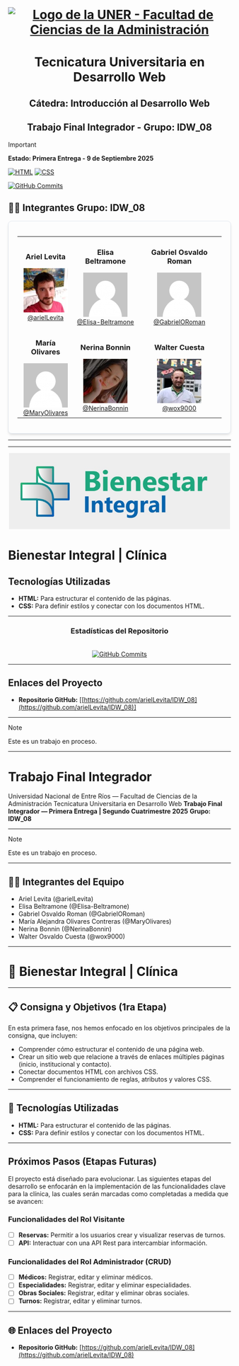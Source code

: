 <div align="center">
  <h1 align="center">
    <br />
    <br />
    <a href="https://www.fcad.uner.edu.ar">
      <img src="https://www.fcad.uner.edu.ar/wp-content/uploads/2019/10/Instagram-CON-LOGO-fcad.png" alt="Logo de la UNER - Facultad de Ciencias de la Administración">
    </a>
  </h1>
</div>

<h1 align="center"> Tecnicatura Universitaria en Desarrollo Web </h1>

<h2 align="center"> Cátedra: Introducción al Desarrollo Web </h1>

<h2 align="center"> Trabajo Final Integrador - Grupo: IDW_08 </h2>

> [!IMPORTANT]
**Estado: Primera Entrega - 9 de Septiembre 2025**

[![HTML](https://img.shields.io/badge/HTML-%23E34F26.svg?logo=html5&logoColor=white)](#)
[![CSS](https://img.shields.io/badge/CSS-639?logo=css&logoColor=fff)](#)

<p align="left">
<a href="https://github.com/arielLevita/IDW_08/commits/main">
<img alt="GitHub Commits" src="https://img.shields.io/github/commits-since/arielLevita/IDW_08/main.svg?style=for-the-badge&label=Commits" />
</a>

## 👨‍💻 **Integrantes Grupo: IDW_08**

<div align="center">
<div style="border: 1px solid #e2e8f0; padding: 20px; border-radius: 8px; box-shadow: 0 4px 6px -1px rgba(0, 0, 0, 0.1), 0 2px 4px -1px rgba(0, 0, 0, 0.06);">

<table width="100%">
<tbody>
<tr>
<td align="center">
<h3>Ariel Levita</h3>
<a href="https://github.com/arielLevita"><img src="./assets/ariel.jpg" width="100" alt="Foto de Ariel Levita"></a><br>
<a href="https://github.com/arielLevita">@arielLevita</a>
</td>
<td align="center">
<h3>Elisa Beltramone</h3>
<a href="https://github.com/Elisa-Beltramone"><img src="./assets/default-avatar.png" width="100" alt="Avatar de Elisa Beltramone"></a><br>
<a href="https://github.com/Elisa-Beltramone">@Elisa-Beltramone</a>
</td>
<td align="center">
<h3>Gabriel Osvaldo Roman</h3>
<a href="https://github.com/GabrielORoman"><img src="./assets/default-avatar.png" width="100" alt="Avatar de Gabriel Osvaldo Roman"></a><br>
<a href="https://github.com/GabrielORoman">@GabrielORoman</a>
</td>
</tr>
<tr>
<td align="center">
<h3>María Olivares</h3>
<a href="https://github.com/MaryOlivares"><img src="./assets/default-avatar.png" width="100" alt="Avatar de María Alejandra Olivares Contreras"></a><br>
<a href="https://github.com/MaryOlivares">@MaryOlivares</a>
</td>
<td align="center">
<h3>Nerina Bonnin</h3>
<a href="https://github.com/NerinaBonnin"><img src="./assets/nerina.jpg" width="100" alt="Foto de Nerina Bonnin"></a><br>
<a href="https://github.com/NerinaBonnin">@NerinaBonnin</a>
</td>
<td align="center">
<h3>Walter Cuesta</h3>
<a href="https://github.com/wox9000"><img src="./assets/walter.jpg" width="100" alt="Foto de Walter Osvaldo Cuesta"></a><br>
<a href="https://github.com/wox9000">@wox9000</a>
</td>
</tr>
</tbody>
</table>
</div>
</div>

---


---
<div align="center">
<img src="bosquejos/assets/logo-clinica2.jpg" alt="Logo de la Clínica Bienestar Integral" width="500">
</div>

# Bienestar Integral | Clínica

## Tecnologías Utilizadas

- **HTML:** Para estructurar el contenido de las páginas.
- **CSS:** Para definir estilos y conectar con los documentos HTML.

---

<div align="center">
  <h3>Estadísticas del Repositorio</h3>
  <br>
  <a href="https://github.com/arielLevita/IDW_08/commits/main">
    <img alt="GitHub Commits" src="https://img.shields.io/github/commits-since/arielLevita/IDW_08/main.svg?style=for-the-badge&label=Commits">
  </a>
</div>

---

## Enlaces del Proyecto

- **Repositorio GitHub:** [[https://github.com/arielLevita/IDW_08](https://github.com/arielLevita/IDW_08)]

---
> [!NOTE]
> Este es un trabajo en proceso.
---

# Trabajo Final Integrador

Universidad Nacional de Entre Ríos — Facultad de Ciencias de la Administración
Tecnicatura Universitaria en Desarrollo Web
**Trabajo Final Integrador — Primera Entrega | Segundo Cuatrimestre 2025**
**Grupo: IDW_08**

---

> [!NOTE]
> Este es un trabajo en proceso.

---

## 👨‍💻 Integrantes del Equipo

- Ariel Levita (@arielLevita)
- Elisa Beltramone (@Elisa-Beltramone)
- Gabriel Osvaldo Roman (@GabrielORoman)
- María Alejandra Olivares Contreras (@MaryOlivares)
- Nerina Bonnin (@NerinaBonnin)
- Walter Osvaldo Cuesta (@wox9000)

---

# 🏥 Bienestar Integral | Clínica

---

## 📋 Consigna y Objetivos (1ra Etapa)

En esta primera fase, nos hemos enfocado en los objetivos principales de la consigna, que incluyen:

-   Comprender cómo estructurar el contenido de una página web.
-   Crear un sitio web que relacione a través de enlaces múltiples páginas (inicio, institucional y contacto).
-   Conectar documentos HTML con archivos CSS.
-   Comprender el funcionamiento de reglas, atributos y valores CSS.

---

## 🚀 Tecnologías Utilizadas

-   **HTML:** Para estructurar el contenido de las páginas.
-   **CSS:** Para definir estilos y conectar con los documentos HTML.

---

## Próximos Pasos (Etapas Futuras)

El proyecto está diseñado para evolucionar. Las siguientes etapas del desarrollo se enfocarán en la implementación de las funcionalidades clave para la clínica, las cuales serán marcadas como completadas a medida que se avancen:

### Funcionalidades del Rol Visitante

-   [ ] **Reservas:** Permitir a los usuarios crear y visualizar reservas de turnos.
-   [ ] **API:** Interactuar con una API Rest para intercambiar información.

### Funcionalidades del Rol Administrador (CRUD)

-   [ ] **Médicos:** Registrar, editar y eliminar médicos.
-   [ ] **Especialidades:** Registrar, editar y eliminar especialidades.
-   [ ] **Obras Sociales:** Registrar, editar y eliminar obras sociales.
-   [ ] **Turnos:** Registrar, editar y eliminar turnos.

---

## 🌐 Enlaces del Proyecto

-   **Repositorio GitHub:** [https://github.com/arielLevita/IDW_08](https://github.com/arielLevita/IDW_08)
